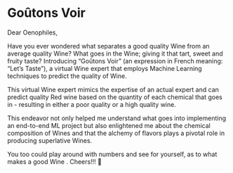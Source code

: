 # Goûtons Voir

Dear Oenophiles, 

Have you ever wondered what separates a good quality Wine from an average quality Wine? What goes in the Wine; giving it that tart, sweet and fruity taste? 
Introducing “Goûtons Voir” (an expression in French meaning: “Let’s Taste”), a virtual Wine expert that employs Machine Learning techniques to predict the quality of Wine. 

This virtual Wine expert mimics the expertise of an actual expert and can predict quality Red wine based on the quantity of each chemical that goes in - resulting in either a poor quality or a high quality wine. 

This endeavor not only helped me understand what goes into implementing an end-to-end ML project but also enlightened me about the chemical composition of Wines and that the alchemy of flavors plays a pivotal role in producing superlative Wines.

You too could play around with numbers and see for yourself, as to what makes a good Wine . Cheers!!! 🍷 
